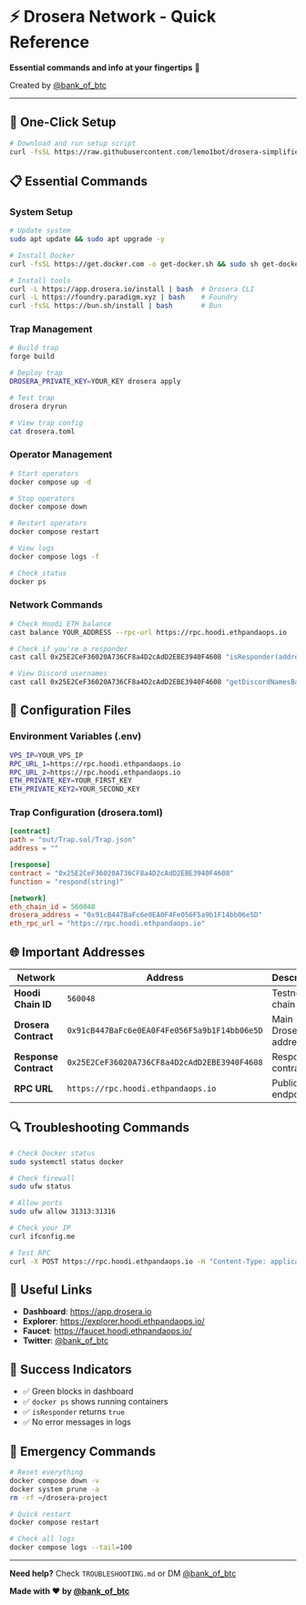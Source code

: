 # ⚡ Drosera Network - Quick Reference

**Essential commands and info at your fingertips** 🚀

Created by [@bank_of_btc](https://x.com/bank_of_btc)

---

## 🚀 One-Click Setup

```bash
# Download and run setup script
curl -fsSL https://raw.githubusercontent.com/lemo1bot/drosera-simplified/main/setup.sh | bash
```

## 📋 Essential Commands

### System Setup
```bash
# Update system
sudo apt update && sudo apt upgrade -y

# Install Docker
curl -fsSL https://get.docker.com -o get-docker.sh && sudo sh get-docker.sh

# Install tools
curl -L https://app.drosera.io/install | bash  # Drosera CLI
curl -L https://foundry.paradigm.xyz | bash    # Foundry
curl -fsSL https://bun.sh/install | bash       # Bun
```

### Trap Management
```bash
# Build trap
forge build

# Deploy trap
DROSERA_PRIVATE_KEY=YOUR_KEY drosera apply

# Test trap
drosera dryrun

# View trap config
cat drosera.toml
```

### Operator Management
```bash
# Start operators
docker compose up -d

# Stop operators
docker compose down

# Restart operators
docker compose restart

# View logs
docker compose logs -f

# Check status
docker ps
```

### Network Commands
```bash
# Check Hoodi ETH balance
cast balance YOUR_ADDRESS --rpc-url https://rpc.hoodi.ethpandaops.io

# Check if you're a responder
cast call 0x25E2CeF36020A736CF8a4D2cAdD2EBE3940F4608 "isResponder(address)(bool)" YOUR_ADDRESS --rpc-url https://rpc.hoodi.ethpandaops.io

# View Discord usernames
cast call 0x25E2CeF36020A736CF8a4D2cAdD2EBE3940F4608 "getDiscordNamesBatch(uint256,uint256)(string[])" 0 2000 --rpc-url https://rpc.hoodi.ethpandaops.io
```

## 🔧 Configuration Files

### Environment Variables (.env)
```bash
VPS_IP=YOUR_VPS_IP
RPC_URL_1=https://rpc.hoodi.ethpandaops.io
RPC_URL_2=https://rpc.hoodi.ethpandaops.io
ETH_PRIVATE_KEY=YOUR_FIRST_KEY
ETH_PRIVATE_KEY2=YOUR_SECOND_KEY
```

### Trap Configuration (drosera.toml)
```toml
[contract]
path = "out/Trap.sol/Trap.json"
address = ""

[response]
contract = "0x25E2CeF36020A736CF8a4D2cAdD2EBE3940F4608"
function = "respond(string)"

[network]
eth_chain_id = 560048
drosera_address = "0x91cB447BaFc6e0EA0F4Fe056F5a9b1F14bb06e5D"
eth_rpc_url = "https://rpc.hoodi.ethpandaops.io"
```

## 🌐 Important Addresses

| Network | Address | Description |
|---------|---------|-------------|
| **Hoodi Chain ID** | `560048` | Testnet chain ID |
| **Drosera Contract** | `0x91cB447BaFc6e0EA0F4Fe056F5a9b1F14bb06e5D` | Main Drosera address |
| **Response Contract** | `0x25E2CeF36020A736CF8a4D2cAdD2EBE3940F4608` | Response contract |
| **RPC URL** | `https://rpc.hoodi.ethpandaops.io` | Public RPC endpoint |

## 🔍 Troubleshooting Commands

```bash
# Check Docker status
sudo systemctl status docker

# Check firewall
sudo ufw status

# Allow ports
sudo ufw allow 31313:31316

# Check your IP
curl ifconfig.me

# Test RPC
curl -X POST https://rpc.hoodi.ethpandaops.io -H "Content-Type: application/json" -d '{"jsonrpc":"2.0","method":"eth_blockNumber","params":[],"id":1}'
```

## 📱 Useful Links

- **Dashboard**: https://app.drosera.io
- **Explorer**: https://explorer.hoodi.ethpandaops.io/
- **Faucet**: https://faucet.hoodi.ethpandaops.io/
- **Twitter**: [@bank_of_btc](https://x.com/bank_of_btc)

## 🎯 Success Indicators

- ✅ Green blocks in dashboard
- ✅ `docker ps` shows running containers
- ✅ `isResponder` returns `true`
- ✅ No error messages in logs

## 🚨 Emergency Commands

```bash
# Reset everything
docker compose down -v
docker system prune -a
rm -rf ~/drosera-project

# Quick restart
docker compose restart

# Check all logs
docker compose logs --tail=100
```

---

**Need help?** Check `TROUBLESHOOTING.md` or DM [@bank_of_btc](https://x.com/bank_of_btc)

**Made with ❤️ by [@bank_of_btc](https://x.com/bank_of_btc)** 